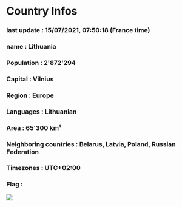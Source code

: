 # Country  Infos
### last update : 15/07/2021, 07:50:18 (France time)

### name : Lithuania
### Population : 2'872'294
### Capital : Vilnius
### Region : Europe
### Languages : Lithuanian
### Area : 65'300 km²
### Neighboring countries : Belarus, Latvia, Poland, Russian Federation
### Timezones : UTC+02:00

### Flag :
![](https://restcountries.eu/data/ltu.svg)